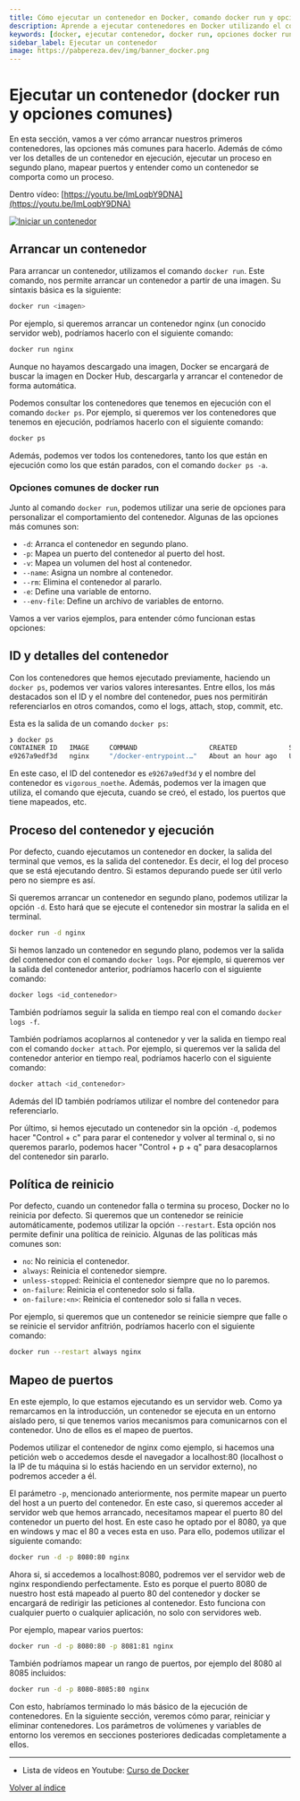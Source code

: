 ```yaml
---
title: Cómo ejecutar un contenedor en Docker, comando docker run y opciones
description: Aprende a ejecutar contenedores en Docker utilizando el comando `docker run`. Descubre las opciones más comunes para ejecutar, gestionar y visualizar contenedores en ejecución.
keywords: [docker, ejecutar contenedor, docker run, opciones docker run, mapeo de puertos, docker logs, docker attach, docker tutorial, docker desde cero, docker para principiantes, docker avanzado, docker en producción]
sidebar_label: Ejecutar un contenedor 
image: https://pabpereza.dev/img/banner_docker.png
---
```


# Ejecutar un contenedor (docker run y opciones comunes)
En esta sección, vamos a ver cómo arrancar nuestros primeros contenedores, las opciones más comunes para hacerlo. Además de cómo ver los detalles de un contenedor en ejecución, ejecutar un proceso en segundo plano, mapear puertos y entender como un contenedor se comporta como un proceso.

Dentro vídeo:
[https://youtu.be/ImLoqbY9DNA](https://youtu.be/ImLoqbY9DNA)

[![Iniciar un contenedor](https://img.youtube.com/vi/ImLoqbY9DNA/maxresdefault.jpg)](https://www.youtube.com/watch?v=ImLoqbY9DNA)

## Arrancar un contenedor
Para arrancar un contenedor, utilizamos el comando `docker run`. Este comando, nos permite arrancar un contenedor a partir de una imagen. Su sintaxis básica es la siguiente:
```bash
docker run <imagen>
```

Por ejemplo, si queremos arrancar un contenedor nginx (un conocido servidor web), podríamos hacerlo con el siguiente comando:
```bash
docker run nginx
```

Aunque no hayamos descargado una imagen, Docker se encargará de buscar la imagen en Docker Hub, descargarla y arrancar el contenedor de forma automática.

Podemos consultar los contenedores que tenemos en ejecución con el comando `docker ps`. Por ejemplo, si queremos ver los contenedores que tenemos en ejecución, podríamos hacerlo con el siguiente comando:
```bash
docker ps
```

Además, podemos ver todos los contenedores, tanto los que están en ejecución como los que están parados, con el comando `docker ps -a`. 



### Opciones comunes de docker run 
Junto al comando `docker run`, podemos utilizar una serie de opciones para personalizar el comportamiento del contenedor. Algunas de las opciones más comunes son:
* `-d`: Arranca el contenedor en segundo plano.
* `-p`: Mapea un puerto del contenedor al puerto del host.
* `-v`: Mapea un volumen del host al contenedor.
* `--name`: Asigna un nombre al contenedor.
* `--rm`: Elimina el contenedor al pararlo.
* `-e`: Define una variable de entorno.
* `--env-file`: Define un archivo de variables de entorno.


Vamos a ver varios ejemplos, para entender cómo funcionan estas opciones:

## ID y detalles del contenedor
Con los contenedores que hemos ejecutado previamente, haciendo un `docker ps`, podemos ver varios valores interesantes. Entre ellos, los más destacados son el ID y el nombre del contenedor, pues nos permitirán referenciarlos en otros comandos, como el logs, attach, stop, commit, etc.

Esta es la salida de un comando `docker ps`:
```bash
❯ docker ps                                                                                        
CONTAINER ID   IMAGE     COMMAND                  CREATED             STATUS             PORTS     NAMES
e9267a9edf3d   nginx     "/docker-entrypoint.…"   About an hour ago   Up About an hour   80/tcp    vigorous_noether
```

En este caso, el ID del contenedor es `e9267a9edf3d` y el nombre del contenedor es `vigorous_noethe`. Además, podemos ver la imagen que utiliza, el comando que ejecuta, cuando se creó, el estado, los puertos que tiene mapeados, etc.


## Proceso del contenedor y ejecución
Por defecto, cuando ejecutamos un contenedor en docker, la salida del terminal que vemos, es la salida del contenedor. Es decir, el log del proceso que se está ejecutando dentro. Si estamos depurando puede ser útil verlo pero no siempre es así.

Si queremos arrancar un contenedor en segundo plano, podemos utilizar la opción `-d`. Esto hará que se ejecute el contenedor sin mostrar la salida en el terminal.
```bash
docker run -d nginx
```

Si hemos lanzado un contenedor en segundo plano, podemos ver la salida del contenedor con el comando `docker logs`. Por ejemplo, si queremos ver la salida del contenedor anterior, podríamos hacerlo con el siguiente comando:
```bash
docker logs <id_contenedor>
```

También podríamos seguir la salida en tiempo real con el comando `docker logs -f`. 

También podríamos acoplarnos al contenedor y ver la salida en tiempo real con el comando `docker attach`. Por ejemplo, si queremos ver la salida del contenedor anterior en tiempo real, podríamos hacerlo con el siguiente comando:
```bash
docker attach <id_contenedor>
```

Además del ID también podríamos utilizar el nombre del contenedor para referenciarlo.

Por último, si hemos ejecutado un contenedor sin la opción `-d`, podemos hacer "Control + c" para parar el contenedor y volver al terminal o, si no queremos pararlo, podemos hacer "Control + p + q" para desacoplarnos del contenedor sin pararlo.



## Política de reinicio
Por defecto, cuando un contenedor falla o termina su proceso, Docker no lo reinicia por defecto. Si queremos que un contenedor se reinicie automáticamente, podemos utilizar la opción `--restart`. Esta opción nos permite definir una política de reinicio. Algunas de las políticas más comunes son:
* `no`: No reinicia el contenedor.
* `always`: Reinicia el contenedor siempre.
* `unless-stopped`: Reinicia el contenedor siempre que no lo paremos.
* `on-failure`: Reinicia el contenedor solo si falla.
* `on-failure:<n>`: Reinicia el contenedor solo si falla n veces.

Por ejemplo, si queremos que un contenedor se reinicie siempre que falle o se reinicie el servidor anfitrión, podríamos hacerlo con el siguiente comando:
```bash
docker run --restart always nginx
```


## Mapeo de puertos
En este ejemplo, lo que estamos ejecutando es un servidor web. Como ya remarcamos en la introducción, un contenedor se ejecuta en un entorno aislado pero, si que tenemos varios mecanismos para comunicarnos con el contenedor. Uno de ellos es el mapeo de puertos.

Podemos utilizar el contenedor de nginx como ejemplo, si hacemos una petición web o accedemos desde el navegador a localhost:80 (localhost o la IP de tu máquina si lo estás haciendo en un servidor externo), no podremos acceder a él. 

El parámetro `-p`, mencionado anteriormente, nos permite mapear un puerto del host a un puerto del contenedor. En este caso, si queremos acceder al servidor web que hemos arrancado, necesitamos mapear el puerto 80 del contenedor un puerto del host. En este caso he optado por el 8080, ya que en windows y mac el 80 a veces esta en uso. Para ello, podemos utilizar el siguiente comando:
```bash
docker run -d -p 8080:80 nginx
```

Ahora si, si accedemos a localhost:8080, podremos ver el servidor web de nginx respondiendo perfectamente. Esto es porque el puerto 8080 de nuestro host está mapeado al puerto 80 del contenedor y docker se encargará de redirigir las peticiones al contenedor. Esto funciona con cualquier puerto o cualquier aplicación, no solo con servidores web.

Por ejemplo, mapear varios puertos:
```bash
docker run -d -p 8080:80 -p 8081:81 nginx
```

También podríamos mapear un rango de puertos, por ejemplo del 8080 al 8085 incluidos:
```bash
docker run -d -p 8080-8085:80 nginx
```


Con esto, habríamos terminado lo más básico de la ejecución de contenedores. En la siguiente sección, veremos cómo parar, reiniciar y eliminar contenedores. Los parámetros de volúmenes y variables de entorno los veremos en secciones posteriores dedicadas completamente a ellos.




---
* Lista de vídeos en Youtube: [Curso de Docker](https://www.youtube.com/playlist?list=PLQhxXeq1oc2n7YnjRhq7qVMzZWtDY7Zz0)

[Volver al índice](README.md#índice)
